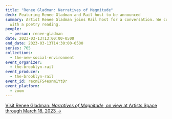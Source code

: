 ```yaml
---
title: "Renee Gladman: Narratives of Magnitude"
deck: Featuring Renee Gladman and Rail host to be announced
summary: Artist Renee Gladman joins Rail host for a conversation. We conclude
  with a poetry reading.
people:
  - person: renee-gladman
date: 2023-03-13T13:00:00-0500
end_date: 2023-03-13T14:30:00-0500
series: 765
collections:
  - the-new-social-environment
event_organizer:
  - the-brooklyn-rail
event_producer:
  - the-brooklyn-rail
event_id: recnEFS4esnm1YtDr
event_platform:
  - zoom
---
```

[Visit Renee Gladman: *Narratives of Magnitude*, on view at Artists Space through March 18, 2023 →](https://artistsspace.org/exhibitions/renee-gladman)
